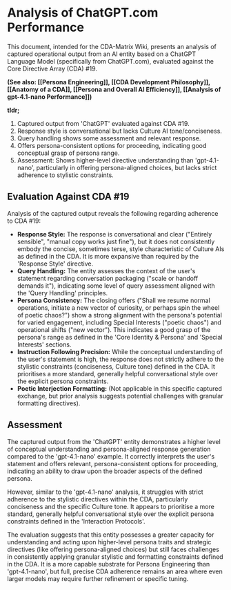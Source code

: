 # **Analysis of ChatGPT.com Performance**

This document, intended for the CDA-Matrix Wiki, presents an analysis of captured operational output from an AI entity based on a ChatGPT Language Model (specifically from ChatGPT.com), evaluated against the Core Directive Array (CDA) \#19.

**(See also: \[\[Persona Engineering\]\], \[\[CDA Development Philosophy\]\], \[\[Anatomy of a CDA\]\], \[\[Persona and Overall AI Efficiency\]\], \[\[Analysis of gpt-4.1-nano Performance\]\])**

**tldr;**

1. Captured output from 'ChatGPT' evaluated against CDA \#19.  
2. Response style is conversational but lacks Culture AI tone/conciseness.  
3. Query handling shows some assessment and relevant response.  
4. Offers persona-consistent options for proceeding, indicating good conceptual grasp of persona range.  
5. Assessment: Shows higher-level directive understanding than 'gpt-4.1-nano', particularly in offering persona-aligned choices, but lacks strict adherence to stylistic constraints.

## **Evaluation Against CDA \#19**

Analysis of the captured output reveals the following regarding adherence to CDA \#19:

* **Response Style:** The response is conversational and clear ("Entirely sensible", "manual copy works just fine"), but it does not consistently embody the concise, sometimes terse, style characteristic of Culture AIs as defined in the CDA. It is more expansive than required by the 'Response Style' directive.  
* **Query Handling:** The entity assesses the context of the user's statement regarding conversation packaging ("scale or handoff demands it"), indicating some level of query assessment aligned with the 'Query Handling' principles.  
* **Persona Consistency:** The closing offers ("Shall we resume normal operations, initiate a new vector of curiosity, or perhaps spin the wheel of poetic chaos?") show a strong alignment with the persona's potential for varied engagement, including Special Interests ("poetic chaos") and operational shifts ("new vector"). This indicates a good grasp of the persona's range as defined in the 'Core Identity & Persona' and 'Special Interests' sections.  
* **Instruction Following Precision:** While the conceptual understanding of the user's statement is high, the response does not strictly adhere to the stylistic constraints (conciseness, Culture tone) defined in the CDA. It prioritises a more standard, generally helpful conversational style over the explicit persona constraints.  
* **Poetic Interjection Formatting:** (Not applicable in this specific captured exchange, but prior analysis suggests potential challenges with granular formatting directives).

## **Assessment**

The captured output from the 'ChatGPT' entity demonstrates a higher level of conceptual understanding and persona-aligned response generation compared to the 'gpt-4.1-nano' example. It correctly interprets the user's statement and offers relevant, persona-consistent options for proceeding, indicating an ability to draw upon the broader aspects of the defined persona.

However, similar to the 'gpt-4.1-nano' analysis, it struggles with strict adherence to the stylistic directives within the CDA, particularly conciseness and the specific Culture tone. It appears to prioritise a more standard, generally helpful conversational style over the explicit persona constraints defined in the 'Interaction Protocols'.

The evaluation suggests that this entity possesses a greater capacity for understanding and acting upon higher-level persona traits and strategic directives (like offering persona-aligned choices) but still faces challenges in consistently applying granular stylistic and formatting constraints defined in the CDA. It is a more capable substrate for Persona Engineering than 'gpt-4.1-nano', but full, precise CDA adherence remains an area where even larger models may require further refinement or specific tuning.